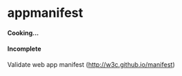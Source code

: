 # appmanifest

#### Cooking...

#### Incomplete

Validate web app manifest (http://w3c.github.io/manifest)
